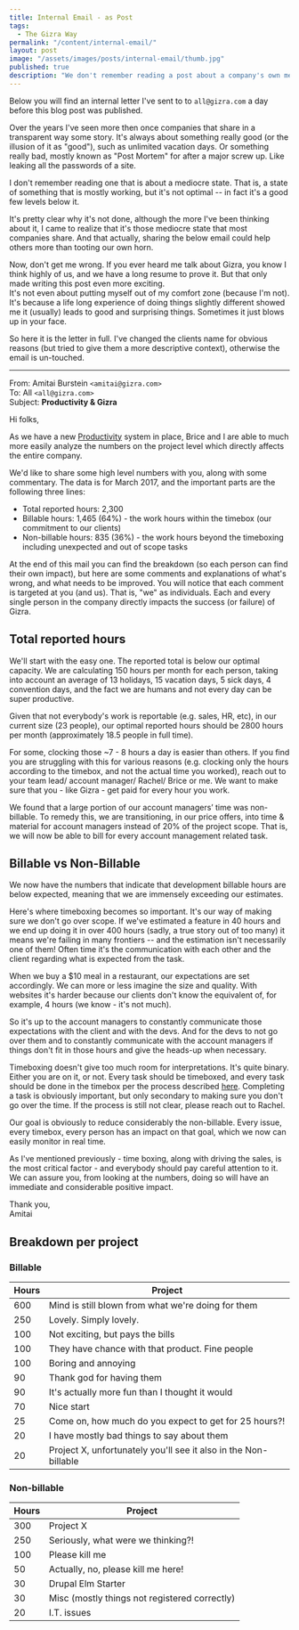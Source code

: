```yaml
---
title: Internal Email - as Post
tags:
  - The Gizra Way
permalink: "/content/internal-email/"
layout: post
image: "/assets/images/posts/internal-email/thumb.jpg"
published: true
description: "We don't remember reading a post about a company's own mediocre performance. So we wrote one."
---
```


Below you will find an internal letter I've sent to to `all@gizra.com` a day before this blog post was published.

Over the years I've seen more then once companies that share in a transparent way some story. It's always about something really good (or the illusion of it as "good"), such as unlimited vacation days. Or something really bad, mostly known as "Post Mortem" for after a major screw up. Like leaking all the passwords of a site.

I don't remember reading one that is about a mediocre state. That is, a state of something that is mostly working, but it's not optimal -- in fact it's a good few levels below it.

It's pretty clear why it's not done, although the more I've been thinking about it, I came to realize that it's those mediocre state that most companies share. And that actually, sharing the below email could help others more than tooting our own horn.

Now, don't get me wrong. If you ever heard me talk about Gizra, you know I think highly of us, and we have a long resume to prove it. But that only made writing this post even more exciting.  
It's not even about putting myself out of my comfort zone (because I'm not). It's because a life long experience of doing things slightly different showed me it (usually) leads to good and surprising things. Sometimes it just blows up in your face.

So here it is the letter in full. I've changed the clients name for obvious reasons (but tried to give them a more descriptive context), otherwise the email is un-touched.


---
From: Amitai Burstein `<amitai@gizra.com>`  
To: All `<all@gizra.com>`  
Subject: __Productivity & Gizra__

<!-- more -->

Hi folks,

As we have a new [Productivity](https://github.com/Gizra/productivity) system in place, Brice and I are able to much more easily analyze the numbers on the project level which directly affects the entire company.

We'd like to share some high level numbers with you, along with some commentary. The data is for March 2017, and the important parts are the following three lines:

* Total reported hours: 2,300
* Billable hours: 1,465 (64%) - the work hours within the timebox (our commitment to our clients)
* Non-billable hours: 835 (36%) - the work hours beyond the timeboxing including unexpected and out of scope tasks

At the end of this mail you can find the breakdown (so each person can find their own impact), but here are some comments and explanations of what's wrong, and what needs to be improved. You will notice that each comment is targeted at you (and us). That is, "we" as individuals. Each and every single person in the company directly impacts the success (or failure) of Gizra.

## Total reported hours

We'll start with the easy one. The reported total is below our optimal capacity. We are calculating 150 hours per month for each person, taking into account an average of 13 holidays, 15 vacation days, 5 sick days, 4 convention days, and the fact we are humans and not every day can be super productive.

Given that not everybody's work is reportable (e.g. sales, HR, etc), in our current size (23 people), our optimal reported hours should be 2800 hours per month (approximately 18.5 people in full time).  

For some, clocking those ~7 - 8 hours a day is easier than others. If you find you are struggling with this for various reasons (e.g. clocking only the hours according to the timebox, and not the actual time you worked), reach out to your team lead/ account manager/ Rachel/ Brice or me. We want to make sure that you - like Gizra - get paid for every hour you work.

We found that a large portion of our account managers’ time was non-billable. To remedy this, we are transitioning, in our price offers, into time & material for account managers instead of 20% of the project scope. That is, we will now be able to bill for every account management related task.

## Billable vs Non-Billable

We now have the numbers that indicate that development billable hours are below expected, meaning that we are immensely exceeding our estimates.

Here's where timeboxing becomes so important. It's our way of making sure we don't go over scope. If we've estimated a feature in 40 hours and we end up doing it in over 400 hours (sadly, a true story out of too many) it means we're failing in many frontiers -- and the estimation isn't necessarily one of them! Often time it's the communication with each other and the client regarding what is expected from the task.

When we buy a $10 meal in a restaurant, our expectations are set accordingly. We can more or less imagine the size and quality. With websites it's harder because our clients don't know the equivalent of, for example, 4 hours (we know - it's not much).

So it's up to the account managers to constantly communicate those expectations with the client and with the devs. And for the devs to not go over them and to constantly communicate with the account managers if things don't fit in those hours and give the heads-up when necessary.

Timeboxing doesn't give too much room for interpretations. It's quite binary. Either you are on it, or not. Every task should be timeboxed, and every task should be done in the timebox per the process described [here](https://www.thegizraway.com/escalation_and_timeboxing.html). Completing a task is obviously important, but only secondary to making sure you don't go over the time. If the process is still not clear, please reach out to Rachel.

Our goal is obviously to reduce considerably the non-billable. Every issue, every timebox, every person has an impact on that goal, which we now can easily monitor in real time.

As I've mentioned previously - time boxing, along with driving the sales, is the most critical factor - and everybody should pay careful attention to it. We can assure you, from looking at the numbers, doing so will have an immediate and considerable positive impact.

Thank you,  
Amitai


## Breakdown per project

### Billable

| Hours | Project    |
|-------|------------|
| 600 | Mind is still blown from what we're doing for them |
| 250 | Lovely. Simply lovely. |
| 100 | Not exciting, but pays the bills |
| 100 | They have chance with that product. Fine people |
| 100  | Boring and annoying |
| 90  | Thank god for having them
| 90 | It's actually more fun than I thought it would |
| 70 | Nice start |
| 25 | Come on, how much do you expect to get for 25 hours?! |
| 20 | I have mostly bad things to say about them |
| 20 | Project X, unfortunately you'll see it also in the Non-billable |

### Non-billable

| Hours | Project    |
|-------|------------|
| 300 | Project X |
| 250 | Seriously, what were we thinking?! |
| 100 | Please kill me |
| 50 | Actually, no, please kill me here! |
| 30 | Drupal Elm Starter |
| 30 | Misc (mostly things not registered correctly) |
| 20 | I.T. issues |
